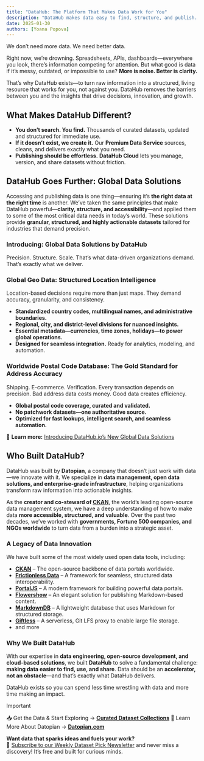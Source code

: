 ```yaml
---
title: "DataHub: The Platform That Makes Data Work for You"
description: "DataHub makes data easy to find, structure, and publish. Built by Datopian, creators of CKAN, Frictionless Data, PortalJS, and more, DataHub provides high-quality, curated datasets for industries that need accuracy, structure, and seamless integration. Explore more."
date: 2025-01-30
authors: [Yoana Popova]
---
```


We don’t need more data. We need better data.

Right now, we’re drowning. Spreadsheets, APIs, dashboards—everywhere you look, there’s information competing for attention. But what good is data if it’s messy, outdated, or impossible to use? **More is noise. Better is clarity.**

That’s why DataHub exists—to turn raw information into a structured, living resource that works for you, not against you. DataHub removes the barriers between you and the insights that drive decisions, innovation, and growth.

## What Makes DataHub Different?

- **You don’t search. You find.** Thousands of curated datasets, updated and structured for immediate use.
- **If it doesn’t exist, we create it.** Our **Premium Data Service** sources, cleans, and delivers exactly what you need.
- **Publishing should be effortless.** **DataHub Cloud** lets you manage, version, and share datasets without friction.

## DataHub Goes Further: Global Data Solutions

Accessing and publishing data is one thing—ensuring it’s **the right data at the right time** is another. We’ve taken the same principles that make DataHub powerful—**clarity, structure, and accessibility**—and applied them to some of the most critical data needs in today’s world. These solutions provide **granular, structured, and highly actionable datasets** tailored for industries that demand precision.

### Introducing: Global Data Solutions by DataHub

Precision. Structure. Scale. That’s what data-driven organizations demand. That’s exactly what we deliver.

### **Global Geo Data: Structured Location Intelligence**
Location-based decisions require more than just maps. They demand accuracy, granularity, and consistency.
- **Standardized country codes, multilingual names, and administrative boundaries.**
- **Regional, city, and district-level divisions for nuanced insights.**
- **Essential metadata—currencies, time zones, holidays—to power global operations.**
- **Designed for seamless integration.** Ready for analytics, modeling, and automation.

### **Worldwide Postal Code Database: The Gold Standard for Address Accuracy**
Shipping. E-commerce. Verification. Every transaction depends on precision. Bad address data costs money. Good data creates efficiency.
- **Global postal code coverage, curated and validated.**
- **No patchwork datasets—one authoritative source.**
- **Optimized for fast lookups, intelligent search, and seamless automation.**

🔗 **Learn more:** [Introducing DataHub.io’s New Global Data Solutions](https://datahub.io/blog/data-solutions-launch)

## **Who Built DataHub?**

DataHub was built by **Datopian**, a company that doesn’t just work with data—we innovate with it. We specialize in **data management, open data solutions, and enterprise-grade infrastructure**, helping organizations transform raw information into actionable insights.

As the **creator and co-steward of [CKAN](https://ckan.org)**, the world’s leading open-source data management system, we have a deep understanding of how to make data **more accessible, structured, and valuable**. Over the past two decades, we’ve worked with **governments, Fortune 500 companies, and NGOs worldwide** to turn data from a burden into a strategic asset.

### **A Legacy of Data Innovation**
We have built some of the most widely used open data tools, including:
- **[CKAN](https://ckan.org)** – The open-source backbone of data portals worldwide.
- **[Frictionless Data](https://frictionlessdata.io)** – A framework for seamless, structured data interoperability.
- **[PortalJS](https://portaljs.com)** – A modern framework for building powerful data portals.
- **[Flowershow](https://flowershow.app)** – An elegant solution for publishing Markdown-based content.
- **[MarkdownDB](https://github.com/datopian/markdowndb)** – A lightweight database that uses Markdown for structured storage.
- **[Giftless](https://giftless.datopian.com/en/latest/)** – A serverless, Git LFS proxy to enable large file storage.
- and more

### **Why We Built DataHub**
With our expertise in **data engineering, open-source development, and cloud-based solutions**, we built **DataHub** to solve a fundamental challenge: **making data easier to find, use, and share**. Data should be an **accelerator, not an obstacle**—and that’s exactly what DataHub delivers.

DataHub exists so you can spend less time wrestling with data and more time making an impact.

>[!IMPORTANT]
> 📥 Get the Data & Start Exploring → **[Curated Dataset Collections]([https://datahub.io/core/](https://datahub.io/collections))**
> 🔗 Learn More About Datopian → **[Datopian.com](https://www.datopian.com)**

**Want data that sparks ideas and fuels your work?**  
📩 [Subscribe to our Weekly Dataset Pick Newsletter](https://datahub.io/#newsletter-form) and never miss a discovery! It’s free and built for curious minds.
